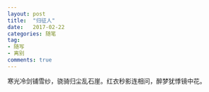 ```yaml
---
layout: post
title:  "归征人"
date:   2017-02-22
categories: 随笔
tag:
- 随写 
- 离别
comments: true
---
```


寒光冷剑铺雪纱，骁骑归尘乱石崖。红衣秒影连相问，醉梦犹悸镜中花。